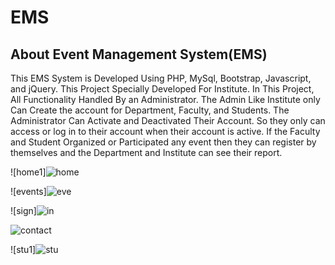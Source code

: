 # EMS

## About Event Management System(EMS)

This EMS System is Developed Using PHP, MySql, Bootstrap, Javascript, and jQuery.
    This Project Specially Developed For Institute.
    In This Project, All Functionality Handled By an Administrator.
    The Admin Like Institute only Can Create the account for Department, Faculty, and Students.
    The Administrator Can Activate and Deactivated Their Account.
    So they only can access or log in to their account when their account is active.
    If the Faculty and Student Organized or Participated any event then they can register by themselves and the Department and Institute can see their report.

![home1]![home](https://github.com/vsviji/EMS/assets/127862956/cc307877-2851-4e79-9d66-e318d9ced317)



![events]![eve](https://github.com/vsviji/EMS/assets/127862956/4dbe14c7-3972-4a31-af0a-4fef6e281b91)


![sign]![in](https://github.com/vsviji/EMS/assets/127862956/bfad1570-451e-4e75-9947-eea7470ee32b)


![contact](https://github.com/vsviji/EMS/assets/127862956/132ab25b-fa75-41eb-8498-d6c4a6f7c4a5)



![stu1]![stu](https://github.com/vsviji/EMS/assets/127862956/10a47462-c17c-4776-b222-61f0ad72ddeb)


